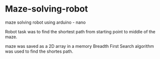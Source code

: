# Maze-solving-robot
maze solving robot using arduino - nano

Robot task was to find the shortest path from starting point to middle of the maze.

maze was saved as a 2D array in a memory
Breadth First Search algorithm was used to find the shortes path. 
